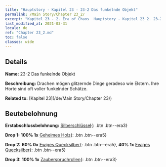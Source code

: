 ```yaml
---
title: "Hauptstory - Kapitel 23 - 23-2 Das funkelnde Objekt"
permalink: /Main Story/Chapter 23_2/
excerpt: "Kapitel 23 - 2. Era of Chaos  Hauptstory - Kapitel 23_2. 23-2 Das funkelnde Objekt"
last_modified_at: 2021-03-31
locale: de
ref: "Chapter 23_2.md"
toc: false
classes: wide
---
```


## Details

 **Name:** 23-2 Das funkelnde Objekt

 **Beschreibung:** Drachen mögen glitzernde Dinge geradeso wie Elstern. Ihre Horte sind oft voller funkelnder Schätze.

 **Related to:** [Kapitel 23](/de/Main Story/Chapter 23/)

## Beutebelohnung

 **Erstabschlussbelohnung:** [Silberschlüssel](/de/Items/con_693/){: .btn .btn--era3}

 **Drop 1:** **100% 1x** [Geheimes Holz](/de/Items/mat_76/){: .btn .btn--era5}

 **Drop 2:** **60% 0x** [Ewiges Quecksilber](/de/Items/mat_70/){: .btn .btn--era5}, **40% 1x** [Ewiges Quecksilber](/de/Items/mat_70/){: .btn .btn--era5}

 **Drop 3:** **100% 1x** [Zauberspruchrollen](/de/Items/con_694/){: .btn .btn--era3}

